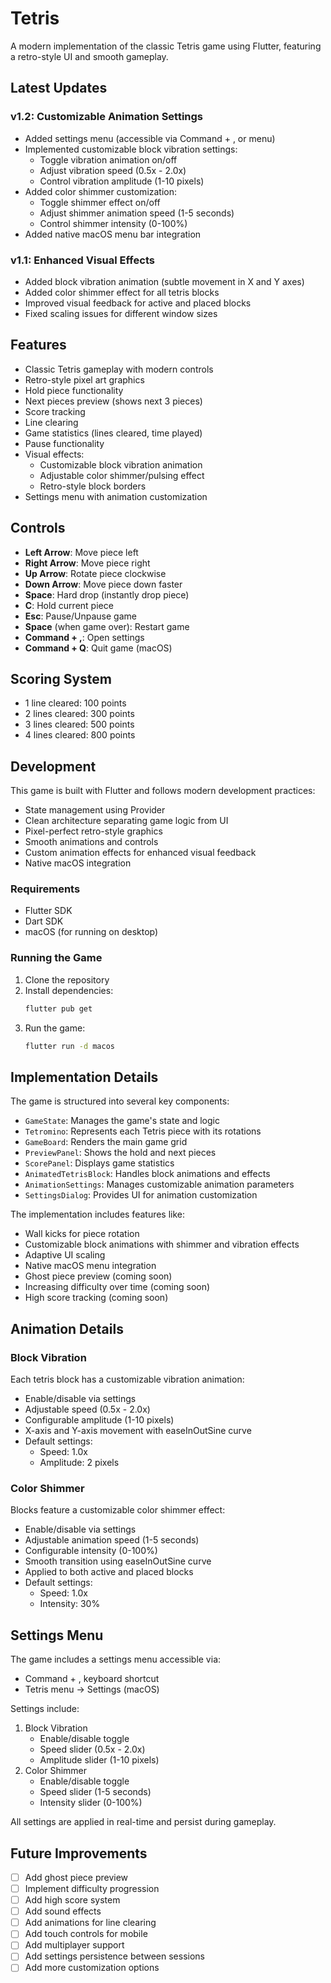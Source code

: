 # Tetris

A modern implementation of the classic Tetris game using Flutter, featuring a retro-style UI and smooth gameplay.

## Latest Updates

### v1.2: Customizable Animation Settings
- Added settings menu (accessible via Command + , or menu)
- Implemented customizable block vibration settings:
  - Toggle vibration animation on/off
  - Adjust vibration speed (0.5x - 2.0x)
  - Control vibration amplitude (1-10 pixels)
- Added color shimmer customization:
  - Toggle shimmer effect on/off
  - Adjust shimmer animation speed (1-5 seconds)
  - Control shimmer intensity (0-100%)
- Added native macOS menu bar integration

### v1.1: Enhanced Visual Effects
- Added block vibration animation (subtle movement in X and Y axes)
- Added color shimmer effect for all tetris blocks
- Improved visual feedback for active and placed blocks
- Fixed scaling issues for different window sizes

## Features

- Classic Tetris gameplay with modern controls
- Retro-style pixel art graphics
- Hold piece functionality
- Next pieces preview (shows next 3 pieces)
- Score tracking
- Line clearing
- Game statistics (lines cleared, time played)
- Pause functionality
- Visual effects:
  - Customizable block vibration animation
  - Adjustable color shimmer/pulsing effect
  - Retro-style block borders
- Settings menu with animation customization

## Controls

- **Left Arrow**: Move piece left
- **Right Arrow**: Move piece right
- **Up Arrow**: Rotate piece clockwise
- **Down Arrow**: Move piece down faster
- **Space**: Hard drop (instantly drop piece)
- **C**: Hold current piece
- **Esc**: Pause/Unpause game
- **Space** (when game over): Restart game
- **Command + ,**: Open settings
- **Command + Q**: Quit game (macOS)

## Scoring System

- 1 line cleared: 100 points
- 2 lines cleared: 300 points
- 3 lines cleared: 500 points
- 4 lines cleared: 800 points

## Development

This game is built with Flutter and follows modern development practices:

- State management using Provider
- Clean architecture separating game logic from UI
- Pixel-perfect retro-style graphics
- Smooth animations and controls
- Custom animation effects for enhanced visual feedback
- Native macOS integration

### Requirements

- Flutter SDK
- Dart SDK
- macOS (for running on desktop)

### Running the Game

1. Clone the repository
2. Install dependencies:
   ```bash
   flutter pub get
   ```
3. Run the game:
   ```bash
   flutter run -d macos
   ```

## Implementation Details

The game is structured into several key components:

- `GameState`: Manages the game's state and logic
- `Tetromino`: Represents each Tetris piece with its rotations
- `GameBoard`: Renders the main game grid
- `PreviewPanel`: Shows the hold and next pieces
- `ScorePanel`: Displays game statistics
- `AnimatedTetrisBlock`: Handles block animations and effects
- `AnimationSettings`: Manages customizable animation parameters
- `SettingsDialog`: Provides UI for animation customization

The implementation includes features like:
- Wall kicks for piece rotation
- Customizable block animations with shimmer and vibration effects
- Adaptive UI scaling
- Native macOS menu integration
- Ghost piece preview (coming soon)
- Increasing difficulty over time (coming soon)
- High score tracking (coming soon)

## Animation Details

### Block Vibration
Each tetris block has a customizable vibration animation:
- Enable/disable via settings
- Adjustable speed (0.5x - 2.0x)
- Configurable amplitude (1-10 pixels)
- X-axis and Y-axis movement with easeInOutSine curve
- Default settings:
  - Speed: 1.0x
  - Amplitude: 2 pixels

### Color Shimmer
Blocks feature a customizable color shimmer effect:
- Enable/disable via settings
- Adjustable animation speed (1-5 seconds)
- Configurable intensity (0-100%)
- Smooth transition using easeInOutSine curve
- Applied to both active and placed blocks
- Default settings:
  - Speed: 1.0x
  - Intensity: 30%

## Settings Menu

The game includes a settings menu accessible via:
- Command + , keyboard shortcut
- Tetris menu -> Settings (macOS)

Settings include:
1. Block Vibration
   - Enable/disable toggle
   - Speed slider (0.5x - 2.0x)
   - Amplitude slider (1-10 pixels)
2. Color Shimmer
   - Enable/disable toggle
   - Speed slider (1-5 seconds)
   - Intensity slider (0-100%)

All settings are applied in real-time and persist during gameplay.

## Future Improvements

- [ ] Add ghost piece preview
- [ ] Implement difficulty progression
- [ ] Add high score system
- [ ] Add sound effects
- [ ] Add animations for line clearing
- [ ] Add touch controls for mobile
- [ ] Add multiplayer support
- [ ] Add settings persistence between sessions
- [ ] Add more customization options
